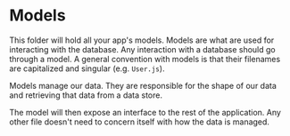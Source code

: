 # Models

This folder will hold all your app's models. Models are what are used for interacting with the database. Any interaction with a database should go through a model. A general convention with models is that their filenames are capitalized and singular (e.g. `User.js`).

Models manage our data. They are responsible for the shape of our data and retrieving that data from a data store.

The model will then expose an interface to the rest of the application. Any other file doesn't need to concern itself with how the data is managed.


<!-- // pool, utils

//module.ex === class Charc (id; quote; etc;)
//constructor(row) this. row.
//insert (all params, Ins(ea param)/Val($1)/Ret)
//getAll (Sel/From, return map)
//getID (Sel/Fr/Wh)
//update (id/attributes)
  // current (await Charc(id))
  // update (spread curr, spread att)
  // const {att} = update
  // Update, Set(att=$1), Wh(id), Ret
  // if !rows, return
//delete(id) (Del from, wh, ret) -->
